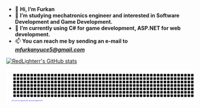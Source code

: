 - 👋 **Hi, I’m Furkan**
- 👀 **I’m studying mechatronics engineer and interested in Software Development and Game Development.**
- 🌱 **I’m currently using C# for game development, ASP.NET for web development.**
- 📫 **You can reach me by sending an e-mail to** ***mfurkanyuce5@gmail.com***

[![RedLighterr's GitHub stats](https://github-readme-stats.vercel.app/api?username=RedLighterr&show_icons=true&theme=dark)](https://github.com/anuraghazra/github-readme-stats)

![gitartwork](gitartwork.svg)

<!---
RedLighterr/RedLighterr is a ✨ special ✨ repository because its `README.md` (this file) appears on your GitHub profile.
You can click the Preview link to take a look at your changes.
--->

